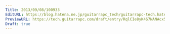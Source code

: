 ```yaml
---
Title: 2013/09/08/100933
EditURL: https://blog.hatena.ne.jp/guitarrapc_tech/guitarrapc-tech.hatenablog.com/atom/entry/6802418398341016723
PreviewURL: https://tech.guitarrapc.com/draft/entry/RqlCIe8yK4S7NANAcx5oNGq1JK0
Draft: true
---
```


